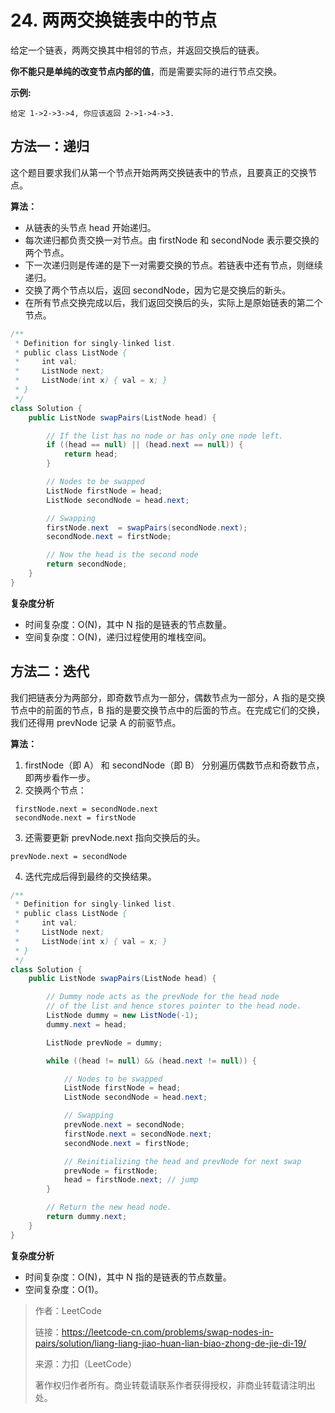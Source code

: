 # 24. 两两交换链表中的节点

给定一个链表，两两交换其中相邻的节点，并返回交换后的链表。

**你不能只是单纯的改变节点内部的值**，而是需要实际的进行节点交换。

**示例:**

```
给定 1->2->3->4, 你应该返回 2->1->4->3.
```

## 方法一：递归

这个题目要求我们从第一个节点开始两两交换链表中的节点，且要真正的交换节点。

**算法：**

* 从链表的头节点 head 开始递归。
* 每次递归都负责交换一对节点。由 firstNode 和 secondNode 表示要交换的两个节点。
* 下一次递归则是传递的是下一对需要交换的节点。若链表中还有节点，则继续递归。
* 交换了两个节点以后，返回 secondNode，因为它是交换后的新头。
* 在所有节点交换完成以后，我们返回交换后的头，实际上是原始链表的第二个节点。

```java
/**
 * Definition for singly-linked list.
 * public class ListNode {
 *     int val;
 *     ListNode next;
 *     ListNode(int x) { val = x; }
 * }
 */
class Solution {
    public ListNode swapPairs(ListNode head) {

        // If the list has no node or has only one node left.
        if ((head == null) || (head.next == null)) {
            return head;
        }

        // Nodes to be swapped
        ListNode firstNode = head;
        ListNode secondNode = head.next;

        // Swapping
        firstNode.next  = swapPairs(secondNode.next);
        secondNode.next = firstNode;

        // Now the head is the second node
        return secondNode;
    }
}
```

**复杂度分析**

* 时间复杂度：O(N)，其中 N 指的是链表的节点数量。
* 空间复杂度：O(N)，递归过程使用的堆栈空间。

## 方法二：迭代

我们把链表分为两部分，即奇数节点为一部分，偶数节点为一部分，A 指的是交换节点中的前面的节点，B 指的是要交换节点中的后面的节点。在完成它们的交换，我们还得用 prevNode 记录 A 的前驱节点。

**算法：**

1. firstNode（即 A） 和 secondNode（即 B） 分别遍历偶数节点和奇数节点，即两步看作一步。
2. 交换两个节点：

```
 firstNode.next = secondNode.next
 secondNode.next = firstNode
```

3. 还需要更新 prevNode.next 指向交换后的头。

```
prevNode.next = secondNode
```

4. 迭代完成后得到最终的交换结果。

```java
/**
 * Definition for singly-linked list.
 * public class ListNode {
 *     int val;
 *     ListNode next;
 *     ListNode(int x) { val = x; }
 * }
 */
class Solution {
    public ListNode swapPairs(ListNode head) {

        // Dummy node acts as the prevNode for the head node
        // of the list and hence stores pointer to the head node.
        ListNode dummy = new ListNode(-1);
        dummy.next = head;

        ListNode prevNode = dummy;

        while ((head != null) && (head.next != null)) {

            // Nodes to be swapped
            ListNode firstNode = head;
            ListNode secondNode = head.next;

            // Swapping
            prevNode.next = secondNode;
            firstNode.next = secondNode.next;
            secondNode.next = firstNode;

            // Reinitializing the head and prevNode for next swap
            prevNode = firstNode;
            head = firstNode.next; // jump
        }

        // Return the new head node.
        return dummy.next;
    }
}
```

**复杂度分析**

* 时间复杂度：O(N)，其中 N 指的是链表的节点数量。
* 空间复杂度：O(1)。


>作者：LeetCode
> 
>链接：https://leetcode-cn.com/problems/swap-nodes-in-pairs/solution/liang-liang-jiao-huan-lian-biao-zhong-de-jie-di-19/
> 
>来源：力扣（LeetCode）
> 
>著作权归作者所有。商业转载请联系作者获得授权，非商业转载请注明出处。